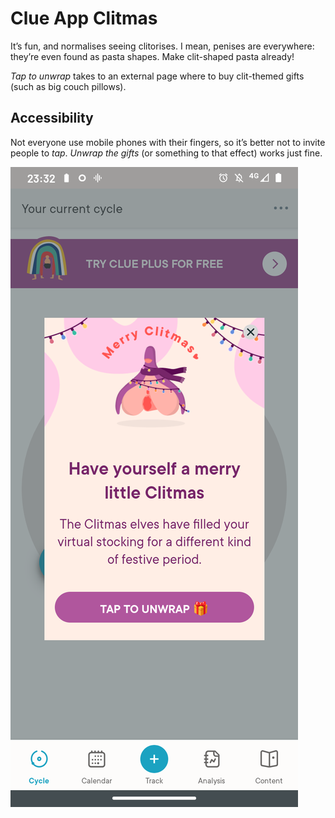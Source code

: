 # Clue App Clitmas

It’s fun, and normalises seeing clitorises. I mean, penises are everywhere: they’re even found as pasta shapes. Make clit-shaped pasta already! 

*Tap to unwrap* takes to an external page where to buy clit-themed gifts (such as big couch pillows). 

## Accessibility

Not everyone use mobile phones with their fingers, so it’s better not to invite people to *tap*. *Unwrap the gifts* (or something to that effect) works just fine.

![Modal window in Clue app that takes you to an e-commerce site](./assets/clit.png)